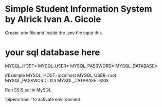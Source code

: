 # Simple Student Information System by Alrick Ivan A. Gicole

Create .env file and inside the .env file input this.
# your sql database here
MYSQL_HOST=
MYSQL_USER=
MYSQL_PASSWORD=
MYSQL_DATABASE=

#Example
MYSQL_HOST=localhost
MYSQL_USER=root
MYSQL_PASSWORD=123
MYSQL_DATABASE=SSIS

Run SSIS.sql in MySQL

'pipenv shell' to activate environment.

